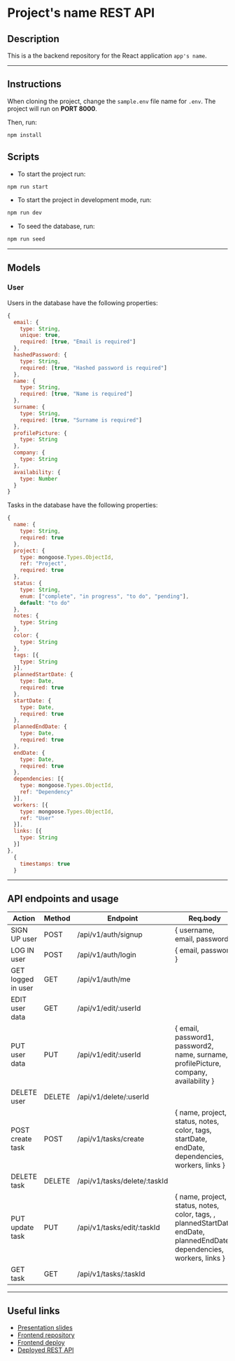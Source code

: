 # Project's name REST API
## Description

This is a the backend repository for the React application `app's name`.

---

## Instructions

When cloning the project, change the <code>sample.env</code> file name for <code>.env</code>. The project will run on **PORT 8000**.

Then, run:
```bash
npm install
```
## Scripts

- To start the project run:
```bash
npm run start
```
- To start the project in development mode, run:
```bash
npm run dev
```
- To seed the database, run:
```bash
npm run seed
```
---

## Models

### User

Users in the database have the following properties:

```js
{
  email: {
    type: String,
    unique: true,
    required: [true, "Email is required"]
  },
  hashedPassword: {
    type: String,
    required: [true, "Hashed password is required"]
  },
  name: {
    type: String,
    required: [true, "Name is required"]
  },
  surname: {
    type: String,
    required: [true, "Surname is required"]
  },
  profilePicture: {
    type: String
  },
  company: {
    type: String
  },
  availability: {
    type: Number
  }
}
```

Tasks in the database have the following properties:

```js
{
  name: {
    type: String,
    required: true
  },
  project: {
    type: mongoose.Types.ObjectId,
    ref: "Project",
    required: true
  },
  status: {
    type: String,
    enum: ["complete", "in progress", "to do", "pending"],
    default: "to do"
  },
  notes: {
    type: String
  },
  color: {
    type: String
  },
  tags: [{
    type: String
  }],
  plannedStartDate: {
    type: Date,
    required: true
  },
  startDate: {
    type: Date,
    required: true
  },
  plannedEndDate: {
    type: Date,
    required: true
  },
  endDate: {
    type: Date,
    required: true
  },
  dependencies: [{
    type: mongoose.Types.ObjectId,
    ref: "Dependency"
  }],
  workers: [{
    type: mongoose.Types.ObjectId,
    ref: "User"
  }],
  links: [{
    type: String
  }]
},
  {
    timestamps: true
  }
```

---

## API endpoints and usage 

| Action           | Method    | Endpoint             | Req.body                        | Private/Public |
|------------------|-----------|----------------------|---------------------------------|-----------------|
| SIGN UP user     | POST      | /api/v1/auth/signup  | { username, email, password }   |    Public |                 
| LOG IN user      | POST      | /api/v1/auth/login   | { email, password }             |    Public |                  
| GET logged in user   | GET     | /api/v1/auth/me    |   | Private |
| EDIT user data | GET | /api/v1/edit/:userId | | Private |
| PUT user data | PUT | /api/v1/edit/:userId | { email, password1, password2, name, surname, profilePicture, company, availability } | Private |
| DELETE user | DELETE | /api/v1/delete/:userId | | Private |
| POST create task | POST | /api/v1/tasks/create | { name, project, status, notes, color, tags, startDate, endDate, dependencies, workers, links } | Private |
| DELETE task | DELETE | /api/v1/tasks/delete/:taskId | | Private |
| PUT update task | PUT | /api/v1/tasks/edit/:taskId | { name, project, status, notes, color, tags, , plannedStartDate, endDate, plannedEndDate, dependencies, workers, links } | Private |
| GET task | GET | /api/v1/tasks/:taskId | | Private |


---

## Useful links

- [Presentation slides]()
- [Frontend repository]()
- [Frontend deploy]()
- [Deployed REST API]()

